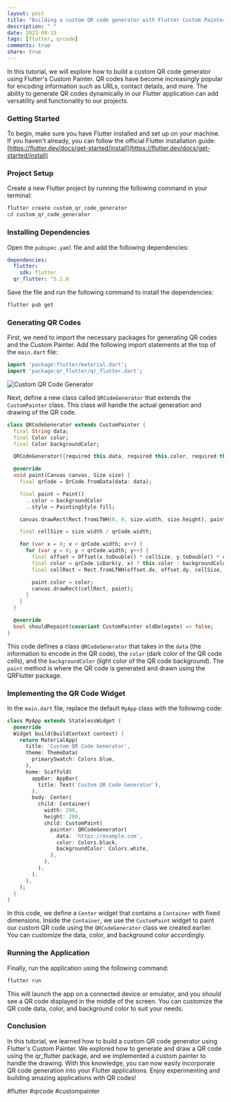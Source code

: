 ```yaml
---
layout: post
title: "Building a custom QR code generator with Flutter Custom Painter"
description: " "
date: 2023-09-15
tags: [flutter, qrcode]
comments: true
share: true
---
```


In this tutorial, we will explore how to build a custom QR code generator using Flutter's Custom Painter. QR codes have become increasingly popular for encoding information such as URLs, contact details, and more. The ability to generate QR codes dynamically in our Flutter application can add versatility and functionality to our projects.

### Getting Started

To begin, make sure you have Flutter installed and set up on your machine. If you haven't already, you can follow the official Flutter installation guide: [https://flutter.dev/docs/get-started/install](https://flutter.dev/docs/get-started/install)

### Project Setup

Create a new Flutter project by running the following command in your terminal:

```bash
flutter create custom_qr_code_generator
cd custom_qr_code_generator
```

### Installing Dependencies

Open the `pubspec.yaml` file and add the following dependencies:

```yaml
dependencies:
  flutter:
    sdk: flutter
  qr_flutter: ^5.1.0
```

Save the file and run the following command to install the dependencies:

```bash
flutter pub get
```

### Generating QR Codes

First, we need to import the necessary packages for generating QR codes and the Custom Painter. Add the following import statements at the top of the `main.dart` file:

```dart
import 'package:flutter/material.dart';
import 'package:qr_flutter/qr_flutter.dart';
```

![Custom QR Code Generator](assets/qrcode_example.png)

Next, define a new class called `QRCodeGenerator` that extends the `CustomPainter` class. This class will handle the actual generation and drawing of the QR code.

```dart
class QRCodeGenerator extends CustomPainter {
  final String data;
  final Color color;
  final Color backgroundColor;

  QRCodeGenerator({required this.data, required this.color, required this.backgroundColor});

  @override
  void paint(Canvas canvas, Size size) {
    final qrCode = QrCode.fromData(data: data);

    final paint = Paint()
      ..color = backgroundColor
      ..style = PaintingStyle.fill;

    canvas.drawRect(Rect.fromLTWH(0, 0, size.width, size.height), paint);

    final cellSize = size.width / qrCode.width;

    for (var x = 0; x < qrCode.width; x++) {
      for (var y = 0; y < qrCode.width; y++) {
        final offset = Offset(x.toDouble() * cellSize, y.toDouble() * cellSize);
        final color = qrCode.isDark(y, x) ? this.color : backgroundColor;
        final cellRect = Rect.fromLTWH(offset.dx, offset.dy, cellSize, cellSize);

        paint.color = color;
        canvas.drawRect(cellRect, paint);
      }
    }
  }

  @override
  bool shouldRepaint(covariant CustomPainter oldDelegate) => false;
}
```

This code defines a class `QRCodeGenerator` that takes in the `data` (the information to encode in the QR code), the `color` (dark color of the QR code cells), and the `backgroundColor` (light color of the QR code background). The `paint` method is where the QR code is generated and drawn using the QRFlutter package.

### Implementing the QR Code Widget

In the `main.dart` file, replace the default `MyApp` class with the following code:

```dart
class MyApp extends StatelessWidget {
  @override
  Widget build(BuildContext context) {
    return MaterialApp(
      title: 'Custom QR Code Generator',
      theme: ThemeData(
        primarySwatch: Colors.blue,
      ),
      home: Scaffold(
        appBar: AppBar(
          title: Text('Custom QR Code Generator'),
        ),
        body: Center(
          child: Container(
            width: 200,
            height: 200,
            child: CustomPaint(
              painter: QRCodeGenerator(
                data: 'https://example.com',
                color: Colors.black,
                backgroundColor: Colors.white,
              ),
            ),
          ),
        ),
      ),
    );
  }
}
```

In this code, we define a `Center` widget that contains a `Container` with fixed dimensions. Inside the `Container`, we use the `CustomPaint` widget to paint our custom QR code using the `QRCodeGenerator` class we created earlier. You can customize the data, color, and background color accordingly.

### Running the Application

Finally, run the application using the following command:

```bash
flutter run
```

This will launch the app on a connected device or emulator, and you should see a QR code displayed in the middle of the screen. You can customize the QR code data, color, and background color to suit your needs.

### Conclusion

In this tutorial, we learned how to build a custom QR code generator using Flutter's Custom Painter. We explored how to generate and draw a QR code using the qr_flutter package, and we implemented a custom painter to handle the drawing. With this knowledge, you can now easily incorporate QR code generation into your Flutter applications. Enjoy experimenting and building amazing applications with QR codes!

#flutter #qrcode #custompainter